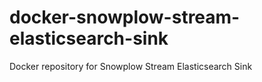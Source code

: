 # docker-snowplow-stream-elasticsearch-sink
Docker repository for Snowplow Stream Elasticsearch Sink

